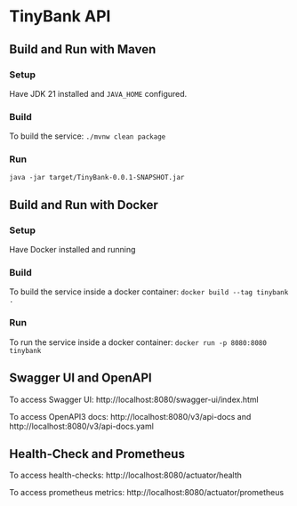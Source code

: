 # TinyBank API

## Build and Run with Maven
### Setup
Have JDK 21 installed and `JAVA_HOME` configured.

### Build
To build the service:
`./mvnw clean package`

### Run
`java -jar target/TinyBank-0.0.1-SNAPSHOT.jar`

## Build and Run with Docker
### Setup
Have Docker installed and running

### Build
To build the service inside a docker container:
`docker build --tag tinybank .`

### Run
To run the service inside a docker container:
`docker run -p 8080:8080 tinybank`

## Swagger UI and OpenAPI
To access Swagger UI: http://localhost:8080/swagger-ui/index.html

To access OpenAPI3 docs: http://localhost:8080/v3/api-docs and http://localhost:8080/v3/api-docs.yaml

## Health-Check and Prometheus
To access health-checks: http://localhost:8080/actuator/health

To access prometheus metrics: http://localhost:8080/actuator/prometheus

